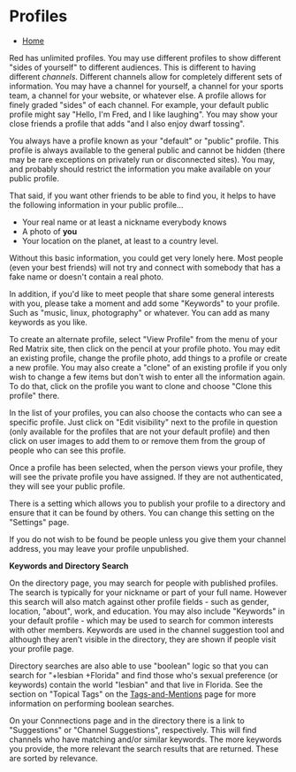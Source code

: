 Profiles
========

* [Home](help)

Red has unlimited profiles. You may use different profiles to show different "sides of yourself" to different audiences.  This is different to having different _channels_.  Different channels allow for completely different sets of information.  You may have a channel for yourself, a channel for your sports team, a channel for your website, or whatever else.  A profile allows for finely graded "sides" of each channel.  For example, your default public profile might say "Hello, I'm Fred, and I like laughing".  You may show your close friends a profile that adds "and I also enjoy dwarf tossing".

You always have a profile known as your "default" or "public" profile. This profile is always available to the general public and cannot be hidden (there may be rare exceptions on privately run or disconnected sites). You may, and probably should restrict the information you make available on your public profile.

That said, if you want other friends to be able to find you, it helps to have the following information in your public profile...

* Your real name or at least a nickname everybody knows
* A photo of **you**
* Your location on the planet, at least to a country level. 

Without this basic information, you could get very lonely here. Most people (even your best friends) will not try and connect with somebody that has a fake name or doesn't contain a real photo.  

In addition, if you'd like to meet people that share some general interests with you, please take a moment and add some "Keywords" to your profile. Such as "music, linux, photography" or whatever. You can add as many keywords as you like. 

To create an alternate profile, select "View Profile" from the menu of your Red Matrix site, then click on the pencil at your profile photo. You may edit an existing profile, change the profile photo, add things to a profile or create a new profile. You may also create a "clone" of an existing profile if you only wish to change a few items but don't wish to enter all the information again.  To do that, click on the profile you want to clone and choose "Clone this profile" there.

In the list of your profiles, you can also choose the contacts who can see a specific profile.  Just click on "Edit visibility" next to the profile in question (only available for the profiles that are not your default profile) and then click on user images to add them to or remove them from the group of people who can see this profile.

Once a profile has been selected, when the person views your profile, they will see the private profile you have assigned. If they are not authenticated, they will see your public profile. 

There is a setting which allows you to publish your profile to a directory and ensure that it can be found by others.  You can change this setting on the "Settings" page. 

If you do not wish to be found be people unless you give them your channel address, you may leave your profile unpublished.   

**Keywords and Directory Search**

On the directory page, you may search for people with published profiles. The search is typically for your nickname or part of your full name. However this search will also match against other profile fields - such as gender, location, "about", work, and education. You may also include "Keywords" in your default profile - which may be used to search for common interests with other members. Keywords are used in the channel suggestion tool and although they aren't visible in the directory, they are shown if people visit your profile page.

Directory searches are also able to use "boolean" logic so that you can search for "+lesbian +Florida" and find those who's sexual preference (or keywords) contain the world "lesbian" and that live in Florida. See the section on "Topical Tags" on the [Tags-and-Mentions](help/Tags-and-Mentions) page for more information on performing boolean searches. 

On your Connnections page and in the directory there is a link to "Suggestions" or "Channel Suggestions", respectively. This will find channels who have matching and/or similar keywords. The more keywords you provide, the more relevant the search results that are returned. These are sorted by relevance.
